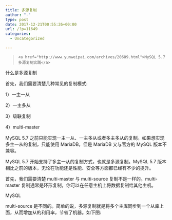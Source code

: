 ```yaml
---
title: 多源复制
author: "-"
type: post
date: 2017-12-21T00:55:26+00:00
url: /?p=11649
categories:
  - Uncategorized

---
```

<blockquote data-secret="NeYumiSnDh" class="wp-embedded-content">
  
    <a href="http://www.yunweipai.com/archives/20689.html">MySQL 5.7多源复制实践</a>
  
</blockquote>

</iframe>

什么是多源复制
  
首先，我们需要清楚几种常见的复制模式: 

1）一主一从
  
2）一主多从
  
3）级联复制
  
4）multi-master

MySQL 5.7 之前只能实现一主一从、一主多从或者多主多从的复制。如果想实现多主一从的复制，只能使用 MariaDB，但是 MariaDB 又与官方的 MySQL 版本不兼容。

MySQL 5.7 开始支持了多主一从的复制方式，也就是多源复制。MySQL 5.7 版本相比之前的版本，无论在功能还是性能、安全等方面都已经有不少的提升。

首先，我们需要清楚 multi-master 与 multi-source 复制不是一样的。multi-master 复制通常是环形复制，你可以在任意主机上将数据复制给其他主机。

MySQL

multi-source 是不同的。简单的说，多源复制就是将多个主库同步到一个从库上面，从而增加从的利用率，节省了机器。如下图: 